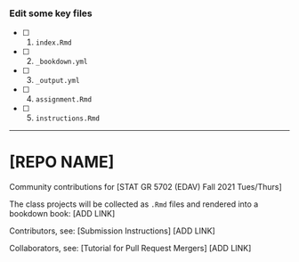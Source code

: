 

### Edit some key files

- [ ] 1. `index.Rmd`

- [ ] 2. `_bookdown.yml`

- [ ] 3. `_output.yml`

- [ ] 4. `assignment.Rmd`

- [ ] 5. `instructions.Rmd`

---

# [REPO NAME]

Community contributions for [STAT GR 5702 (EDAV) Fall 2021 Tues/Thurs]

The class projects will be collected as `.Rmd` files and rendered into a bookdown book: [ADD LINK]

Contributors, see: [Submission Instructions] [ADD LINK]

Collaborators, see: [Tutorial for Pull Request Mergers] [ADD LINK]
